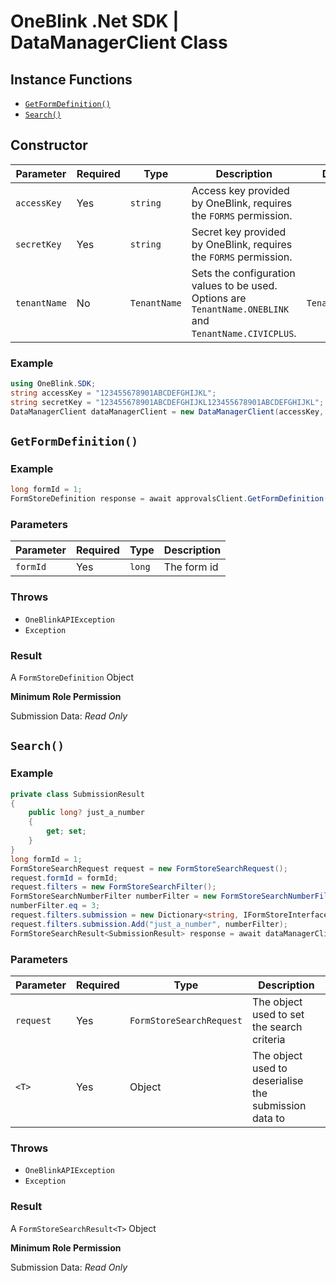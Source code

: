 # OneBlink .Net SDK | DataManagerClient Class

## Instance Functions

- [`GetFormDefinition()`](#getformdefinition)
- [`Search()`](#search)

## Constructor

| Parameter    | Required | Type         | Description                                                                                             | Default Value         |
| ------------ | -------- | ------------ | ------------------------------------------------------------------------------------------------------- | --------------------- |
| `accessKey`  | Yes      | `string`     | Access key provided by OneBlink, requires the `FORMS` permission.                                       |                       |
| `secretKey`  | Yes      | `string`     | Secret key provided by OneBlink, requires the `FORMS` permission.                                       |                       |
| `tenantName` | No       | `TenantName` | Sets the configuration values to be used. Options are `TenantName.ONEBLINK` and `TenantName.CIVICPLUS`. | `TenantName.ONEBLINK` |

### Example

```c#
using OneBlink.SDK;
string accessKey = "123455678901ABCDEFGHIJKL";
string secretKey = "123455678901ABCDEFGHIJKL123455678901ABCDEFGHIJKL";
DataManagerClient dataManagerClient = new DataManagerClient(accessKey, secretKey);
```

## `GetFormDefinition()`

### Example

```c#
long formId = 1;
FormStoreDefinition response = await approvalsClient.GetFormDefinition(formId);
```

### Parameters

| Parameter | Required | Type   | Description |
| --------- | -------- | ------ | ----------- |
| `formId`  | Yes      | `long` | The form id |

### Throws

- `OneBlinkAPIException`
- `Exception`

### Result

A `FormStoreDefinition` Object

**Minimum Role Permission**

Submission Data: _Read Only_

## `Search()`

### Example

```c#
private class SubmissionResult
{
    public long? just_a_number
    {
        get; set;
    }
}
long formId = 1;
FormStoreSearchRequest request = new FormStoreSearchRequest();
request.formId = formId;
request.filters = new FormStoreSearchFilter();
FormStoreSearchNumberFilter numberFilter = new FormStoreSearchNumberFilter();
numberFilter.eq = 3;
request.filters.submission = new Dictionary<string, IFormStoreInterface>();
request.filters.submission.Add("just_a_number", numberFilter);
FormStoreSearchResult<SubmissionResult> response = await dataManagerClient.Search<SubmissionResult>(request);
```

### Parameters

| Parameter | Required | Type                     | Description                                           |
| --------- | -------- | ------------------------ | ----------------------------------------------------- |
| `request` | Yes      | `FormStoreSearchRequest` | The object used to set the search criteria            |
| `<T>`     | Yes      | Object                   | The object used to deserialise the submission data to |

### Throws

- `OneBlinkAPIException`
- `Exception`

### Result

A `FormStoreSearchResult<T>` Object

**Minimum Role Permission**

Submission Data: _Read Only_
